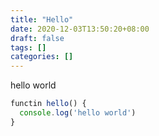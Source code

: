 ```yaml
---
title: "Hello"
date: 2020-12-03T13:50:20+08:00
draft: false
tags: []
categories: []
---
```


hello world
```javascript
functin hello() {
  console.log('hello world')
}
```

